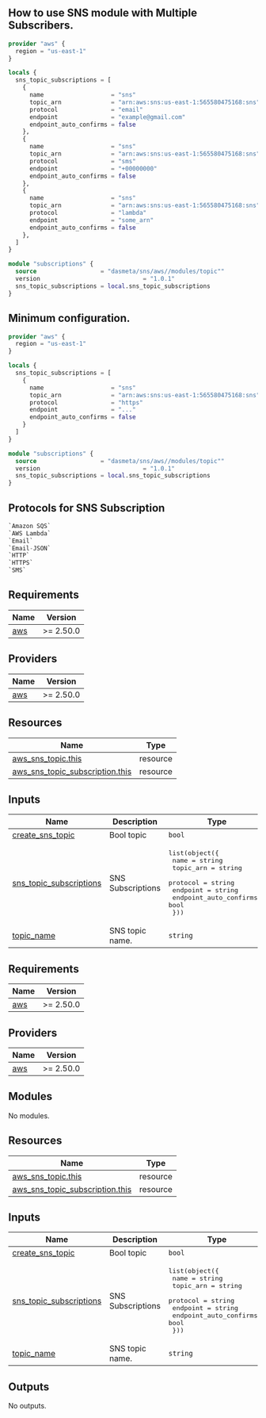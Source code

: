 ## How to use SNS module with Multiple Subscribers.

```terraform
provider "aws" {
  region = "us-east-1"
}

locals {
  sns_topic_subscriptions = [
    {
      name                   = "sns"
      topic_arn              = "arn:aws:sns:us-east-1:565580475168:sns"
      protocol               = "email"
      endpoint               = "example@gmail.com"
      endpoint_auto_confirms = false
    },
    {
      name                   = "sns"
      topic_arn              = "arn:aws:sns:us-east-1:565580475168:sns"
      protocol               = "sms"
      endpoint               = "+00000000"
      endpoint_auto_confirms = false
    },
    {
      name                   = "sns"
      topic_arn              = "arn:aws:sns:us-east-1:565580475168:sns"
      protocol               = "lambda"
      endpoint               = "some_arn"
      endpoint_auto_confirms = false
    },
  ]
}

module "subscriptions" {
  source                  = "dasmeta/sns/aws//modules/topic""
  version                             = "1.0.1"
  sns_topic_subscriptions = local.sns_topic_subscriptions
}
```


## Minimum configuration.

```terraform
provider "aws" {
  region = "us-east-1"
}

locals {
  sns_topic_subscriptions = [
    {
      name                   = "sns"
      topic_arn              = "arn:aws:sns:us-east-1:565580475168:sns"
      protocol               = "https"
      endpoint               = "..."
      endpoint_auto_confirms = false
    }
  ]
}

module "subscriptions" {
  source                  = "dasmeta/sns/aws//modules/topic""
  version                             = "1.0.1"
  sns_topic_subscriptions = local.sns_topic_subscriptions
}
```

## Protocols for SNS Subscription
```terraform
`Amazon SQS`
`AWS Lambda`
`Email`
`Email-JSON`
`HTTP`
`HTTPS`
`SMS`
```

## Requirements

| Name | Version |
|------|---------|
| <a name="requirement_aws"></a> [aws](#requirement\_aws) | >= 2.50.0 |

## Providers

| Name | Version |
|------|---------|
| <a name="provider_aws"></a> [aws](#provider\_aws) | >= 2.50.0 |

## Resources

| Name | Type |
|------|------|
| [aws_sns_topic.this](https://registry.terraform.io/providers/hashicorp/aws/latest/docs/resources/sns_topic) | resource |
| [aws_sns_topic_subscription.this](https://registry.terraform.io/providers/hashicorp/aws/latest/docs/resources/sns_topic_subscription) | resource |

## Inputs

| Name | Description | Type | Default | Required |
|------|-------------|------|---------|:--------:|
| <a name="input_create_sns_topic"></a> [create\_sns\_topic](#input\_create\_sns\_topic) | Bool topic | `bool` | `true` | no |
| <a name="input_sns_topic_subscriptions"></a> [sns\_topic\_subscriptions](#input\_sns\_topic\_subscriptions) | SNS Subscriptions | <pre>list(object({<br>    name                   = string<br>    topic_arn              = string<br>    protocol               = string<br>    endpoint               = string<br>    endpoint_auto_confirms = bool<br>  }))</pre> | `[]` | no |
| <a name="input_topic_name"></a> [topic\_name](#input\_topic\_name) | SNS topic name. | `string` | `"topic"` | no |

<!-- BEGIN_TF_DOCS -->
## Requirements

| Name | Version |
|------|---------|
| <a name="requirement_aws"></a> [aws](#requirement\_aws) | >= 2.50.0 |

## Providers

| Name | Version |
|------|---------|
| <a name="provider_aws"></a> [aws](#provider\_aws) | >= 2.50.0 |

## Modules

No modules.

## Resources

| Name | Type |
|------|------|
| [aws_sns_topic.this](https://registry.terraform.io/providers/hashicorp/aws/latest/docs/resources/sns_topic) | resource |
| [aws_sns_topic_subscription.this](https://registry.terraform.io/providers/hashicorp/aws/latest/docs/resources/sns_topic_subscription) | resource |

## Inputs

| Name | Description | Type | Default | Required |
|------|-------------|------|---------|:--------:|
| <a name="input_create_sns_topic"></a> [create\_sns\_topic](#input\_create\_sns\_topic) | Bool topic | `bool` | `true` | no |
| <a name="input_sns_topic_subscriptions"></a> [sns\_topic\_subscriptions](#input\_sns\_topic\_subscriptions) | SNS Subscriptions | <pre>list(object({<br>    name                   = string<br>    topic_arn              = string<br>    protocol               = string<br>    endpoint               = string<br>    endpoint_auto_confirms = bool<br>  }))</pre> | `[]` | no |
| <a name="input_topic_name"></a> [topic\_name](#input\_topic\_name) | SNS topic name. | `string` | `"topic"` | no |

## Outputs

No outputs.
<!-- END_TF_DOCS -->